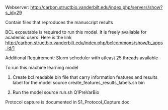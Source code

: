 Webserver: http://carbon.structbio.vanderbilt.edu/index.php/servers/show?s_id=29

Contain files that reproduces the manuscript results

BCL exceutable is required to run this model. It is freely available for academic users.
Here is the link http://carbon.structbio.vanderbilt.edu/index.php/bclcommons/show/b_apps_id/1

Additional Requirement: 
Slurm scheduler with atleast 25 threads available

To run this machine learning model

1) Create bcl readable bin file that carry information features and results label for the model
	source create_features_results_labels.sh bin
  
2) Run the model
	source run.sh Q1PreVarBio

Protocol capture is documented in S1_Protocol_Capture.doc
